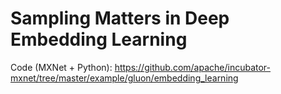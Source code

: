 # Sampling Matters in Deep Embedding Learning
Code (MXNet + Python): https://github.com/apache/incubator-mxnet/tree/master/example/gluon/embedding_learning
